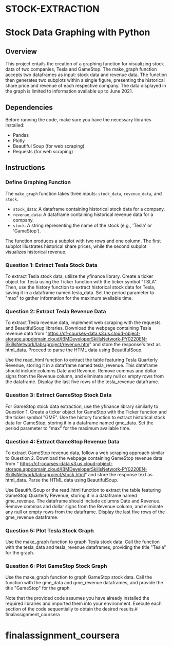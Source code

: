 # STOCK-EXTRACTION
# Stock Data Graphing with Python

## Overview

This project entails the creation of a graphing function for visualizing stock data of two companies, Tesla and GameStop. The make_graph function accepts two dataframes as input: stock data and revenue data. The function then generates two subplots within a single figure, presenting the historical share price and revenue of each respective company. The data displayed in the graph is limited to information available up to June 2021.

## Dependencies

Before running the code, make sure you have the necessary libraries installed:

- Pandas
- Plotly
- Beautiful Soup (for web scraping)
- Requests (for web scraping)

## Instructions

### Define Graphing Function

The `make_graph` function takes three inputs: `stock_data`, `revenue_data`, and `stock`. 

- `stock_data`: A dataframe containing historical stock data for a company.
- `revenue_data`: A dataframe containing historical revenue data for a company.
- `stock`: A string representing the name of the stock (e.g., 'Tesla' or 'GameStop').

The function produces a subplot with two rows and one column. The first subplot illustrates historical share prices, while the second subplot visualizes historical revenue.

### Question 1: Extract Tesla Stock Data

To extract Tesla stock data, utilize the yfinance library. Create a ticker object for Tesla using the Ticker function with the ticker symbol "TSLA". Then, use the history function to extract historical stock data for Tesla, saving it in a dataframe named tesla_data. Set the period parameter to "max" to gather information for the maximum available time.

### Question 2: Extract Tesla Revenue Data

To extract Tesla revenue data, implement web scraping with the requests and BeautifulSoup libraries. Download the webpage containing Tesla revenue data from "https://cf-courses-data.s3.us.cloud-object-storage.appdomain.cloud/IBMDeveloperSkillsNetwork-PY0220EN-SkillsNetwork/labs/project/revenue.htm" and store the response's text as html_data. Proceed to parse the HTML data using BeautifulSoup.

Use the read_html function to extract the table featuring Tesla Quarterly Revenue, storing it in a dataframe named tesla_revenue. This dataframe should include columns Date and Revenue. Remove commas and dollar signs from the Revenue column, and eliminate any null or empty rows from the dataframe. Display the last five rows of the tesla_revenue dataframe.

### Question 3: Extract GameStop Stock Data

For GameStop stock data extraction, use the yfinance library similarly to Question 1. Create a ticker object for GameStop with the Ticker function and the ticker symbol "GME". Use the history function to extract historical stock data for GameStop, storing it in a dataframe named gme_data. Set the period parameter to "max" for the maximum available time.

### Question 4: Extract GameStop Revenue Data

To extract GameStop revenue data, follow a web scraping approach similar to Question 2. Download the webpage containing GameStop revenue data from " https://cf-courses-data.s3.us.cloud-object-storage.appdomain.cloud/IBMDeveloperSkillsNetwork-PY0220EN-SkillsNetwork/labs/project/stock.html" and store the response text as html_data. Parse the HTML data using BeautifulSoup.

Use BeautifulSoup or the read_html function to extract the table featuring GameStop Quarterly Revenue, storing it in a dataframe named gme_revenue. The dataframe should include columns Date and Revenue. Remove commas and dollar signs from the Revenue column, and eliminate any null or empty rows from the dataframe. Display the last five rows of the gme_revenue dataframe.

### Question 5: Plot Tesla Stock Graph

Use the make_graph function to graph Tesla stock data. Call the function with the tesla_data and tesla_revenue dataframes, providing the title "Tesla" for the graph.

### Question 6: Plot GameStop Stock Graph

Use the make_graph function to graph GameStop stock data. Call the function with the gme_data and gme_revenue dataframes, and provide the title "GameStop" for the graph.

Note that the provided code assumes you have already installed the required libraries and imported them into your environment. Execute each section of the code sequentially to obtain the desired results.# finalassignment_coursera
# finalassignment_coursera
